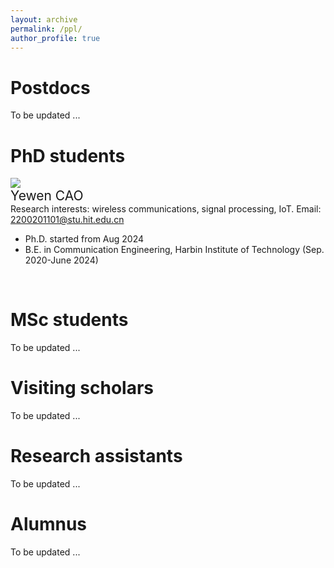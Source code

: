 ```yaml
---
layout: archive
permalink: /ppl/
author_profile: true
---
```



Postdocs
======

To be updated ...
  
PhD students
======

![](https://github.com/lynshao/Lab.github.io/blob/master/images/yewen.jpg?raw=true)
<br>
  <span style="font-size: 1.5em;">Yewen CAO</span><br>
Research interests: wireless communications, signal processing, IoT.
Email: 2200201101@stu.hit.edu.cn 
- Ph.D. started from Aug 2024  
- B.E. in Communication Engineering, Harbin Institute of Technology (Sep. 2020-June 2024)
<br>


MSc students
======

To be updated ...



Visiting scholars
======

To be updated ...



Research assistants
======

To be updated ...




Alumnus 
======

To be updated ...
